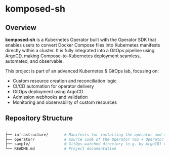 # komposed-sh

## Overview

**komposed-sh** is a Kubernetes Operator built with the Operator SDK that enables users to convert Docker Compose files into Kubernetes manifests directly within a cluster. It is fully integrated into a GitOps pipeline using ArgoCD, making Compose-to-Kubernetes deployment seamless, automated, and observable.

This project is part of an advanced Kubernetes & GitOps lab, focusing on:

- Custom resource creation and reconciliation logic
- CI/CD automation for operator delivery
- GitOps deployment using ArgoCD
- Admission webhooks and validation
- Monitoring and observability of custom resources

## Repository Structure

```bash
.
├── infrastructure/       # Manifests for installing the operator and setting up the cluster
├── operator/             # Source code of the Operator (Go + Operator SDK)
├── sample/               # GitOps-watched directory (e.g. by ArgoCD) containing KomposeManifest resources
└── README.md             # Project documentation
```
